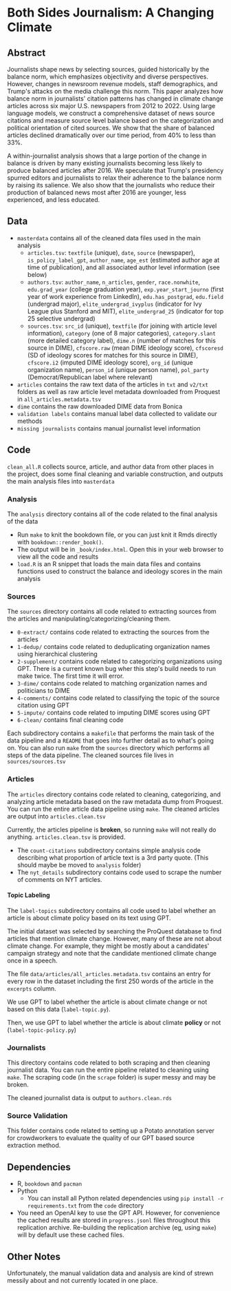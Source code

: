 # Both Sides Journalism: A Changing Climate

## Abstract

Journalists shape news by selecting sources, guided historically by the balance norm, which emphasizes objectivity and diverse perspectives. However, changes in newsroom revenue models, staff demographics, and Trump's attacks on the media challenge this norm. This paper analyzes how balance norm in journalists' citation patterns has changed in climate change articles across six major U.S. newspapers from 2012 to 2022. Using large language models, we construct a comprehensive dataset of news source citations and measure source level balance based on the categorization and political orientation of cited sources. We show that the share of balanced articles declined dramatically over our time period, from 40\% to less than 33\%. 

A within-journalist analysis shows that a large portion of the change in balance is driven by many existing journalists becoming less likely to produce balanced articles after 2016. We speculate that Trump's presidency spurred editors and journalists to relax their adherence to the balance norm by raising its salience. We also show that the journalists who reduce their production of balanced news most after 2016 are younger, less experienced, and less educated.

## Data

- `masterdata` contains all of the cleaned data files used in the main analysis
    - `articles.tsv`: `textfile` (unique), `date`, `source` (newspaper), `is_policy_label_gpt`, `author_name`, `age_est` (estimated author age at time of publication), and all associated author level information (see below)
    - `authors.tsv`: `author_name`, `n_articles`, `gender`, `race.nonwhite`, `edu.grad_year` (college graduation year), `exp.year_start_journo` (first year of work experience from LinkedIn), `edu.has_postgrad`, `edu.field` (undergrad major), `elite_undergrad_ivyplus` (indicator for Ivy League plus Stanford and MIT), `elite_undergrad_25` (indicator for top 25 selective undergrad)
    - `sources.tsv`: `src_id` (unique), `textfile` (for joining with article level information), `category` (one of 8 major categories), `category.slant` (more detailed category label), `dime.n` (number of matches for this source in DIME), `cfscore.raw` (mean DIME ideology score), `cfscoresd` (SD of ideology scores for matches for this source in DIME), `cfscore.i2` (imputed DIME ideology score), `org_id` (unique organization name), `person_id` (unique person name), `pol_party` (Democrat/Republican label where relevant) 
- `articles` contains the raw text data of the articles in `txt` and `v2/txt` folders as well as raw article level metadata downloaded from Proquest in `all_articles.metadata.tsv`
- `dime` contains the raw downloaded DIME data from Bonica
- `validation labels` contains manual label data collected to validate our methods
- `missing journalists` contains manual journalist level information

## Code

`clean_all.R` collects source, article, and author data from other places in the project, does some final cleaning and variable construction, and outputs the main analysis files into `masterdata`

### Analysis

The `analysis` directory contains all of the code related to the final analysis of the data

- Run `make` to knit the bookdown file, or you can just knit it Rmds directly with `bookdown::render_book()`.
- The output will be in `_book/index.html`. Open this in your web browser to view all the code and results 
- `load.R` is an R snippet that loads the main data files and contains functions used to construct the balance and ideology scores in the main analysis

### Sources

The `sources` directory contains all code related to extracting sources from the articles and manipulating/categorizing/cleaning them. 

- `0-extract/` contains code related to extracting the sources from the articles
- `1-dedup/` contains code related to deduplicating organization names using hierarchical clustering
- `2-supplement/` contains code related to categorizing organizations using GPT. There is a current known bug wher this step's build needs to run make twice. The first time it will error.
- `3-dime/` contains code related to matching organization names  and politicians to DIME
- `4-comments/` contains code related to classifying the topic of the source citation using GPT
- `5-impute/` contains code related to imputing DIME scores using GPT
- `6-clean/` contains final cleaning code

Each subdirectory contains a `makefile` that performs the main task of the data pipeline and a `README` that goes into further detail as to what's going on. You can also run `make` from the `sources` directory which performs all steps of the data pipeline. The cleaned sources file lives in `sources/sources.tsv`

### Articles

The `articles` directory contains code related to cleaning, categorizing, and analyzing article metadata based on the raw metadata dump from Proquest. You can run the entire article data pipeline using `make`. The cleaned articles are output into `articles.clean.tsv`

Currently, the articles pipeline is **broken**, so running `make` will not really do anything. `articles.clean.tsv` is provided.


- The `count-citations` subdirectory contains simple analysis code describing what proportion of article text is a 3rd party quote. (This should maybe be moved to `analysis` folder)
- The `nyt_details` subdirectory contains code used to scrape the number of comments on NYT articles. 

#### Topic Labeling

The `label-topics` subdirectory contains all code used to label whether an article is about climate policy based on its text using GPT. 

The initial dataset was selected by searching the ProQuest database to find articles that mention climate change. However, many of these are not about climate change. For example, they might be mostly about a candidates' campaign strategy and note that the candidate mentioned climate change once in a speech.

The file `data/articles/all_articles.metadata.tsv` contains an entry for every row in the dataset including the first 250 words of the article in the `excerpts` column.

We use GPT to label whether the article is about climate change or not based on this data (`label-topic.py`).

Then, we use GPT to label whether the article is about climate **policy** or not (`label-topic-policy.py`)

### Journalists

This directory contains code related to both scraping and then cleaning journalist data. You can run the entire pipeline related to cleaning using `make`. The scraping code (in the `scrape` folder) is super messy and may be broken. 


The cleaned journalist data is output to `authors.clean.rds`

### Source Validation

This folder contains code related to setting up a Potato annotation server for crowdworkers to evaluate the quality of our GPT based source extraction method. 

## Dependencies

- R, `bookdown` and `pacman`
- Python
    - You can install all Python related dependencies using `pip install -r requirements.txt` from the `code` directory
- You need an OpenAI key to use the GPT API. However, for convenience the cached results are stored in `progress.jsonl` files throughout this replication archive. Re-building the replication archive (eg, using `make`) will by default use these cached files.

## Other Notes

Unfortunately, the manual validation data and analysis are kind of strewn messily about and not currently located in one place.
